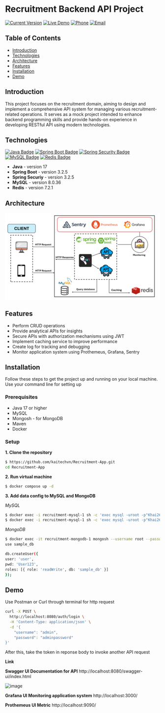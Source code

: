 # Recruitment Backend API Project
[![Current Version](https://img.shields.io/badge/version-0.0.1-green.svg)](https://github.com/kaitechvn/Recruitment-App)
[![Live Demo](https://img.shields.io/badge/status-active-blue.svg)](https://github.com/kaitechvn/Recruitment-App)
[![Phone](https://img.shields.io/badge/contact-+8436782589-lightblue.svg)](tel:+8436782589)
[![Email](https://img.shields.io/badge/email-khaibui2604%40gmail.com-red.svg)](mailto:khaibui2604@gmail.com)
## Table of Contents

- [Introduction](#introduction)
- [Technologies](#technologies)
- [Architecture](#architecture)
- [Features](#features)
- [Installation](#installation)
- [Demo](#demo) 


## Introduction
This project focuses on the recruitment domain, aiming to design and implement a comprehensive API system for managing various recruitment-related operations.
It serves as a mock project intended to enhance backend programming skills and provide hands-on experience in developing RESTful API using modern technologies.

## Technologies
[![Java Badge](https://img.shields.io/badge/Java-007396?style=for-the-badge&logo=java&logoColor=white)](https://www.java.com/)
[![Spring Boot Badge](https://img.shields.io/badge/Spring_Boot-6DB33F?style=for-the-badge&logo=spring-boot&logoColor=white)](https://spring.io/projects/spring-boot)
[![Spring Security Badge](https://img.shields.io/badge/Spring_Security-6DB33F?style=for-the-badge&logo=spring-security&logoColor=white)](https://spring.io/projects/spring-security)
[![MySQL Badge](https://img.shields.io/badge/MySQL-4479A1?style=for-the-badge&logo=mysql&logoColor=white)](https://www.mysql.com/)
[![Redis Badge](https://img.shields.io/badge/Redis-DC382D?style=for-the-badge&logo=redis&logoColor=white)](https://redis.io/)

- **Java** - version 17 
- **Spring Boot** - version 3.2.5
- **Spring Securiy** - version 3.2.5 
- **MySQL** - version 8.0.36
- **Redis** - version 7.2.1

## Architecture
![Project Flow](./img/architecture.png)

## Features
- Perform CRUD operations
- Provide analytical APIs for insights
- Secure APIs with authorization mechanisms using JWT
- Implement caching service to improve performance
- Create log for tracking and debugging
- Monitor application system using Prothemeus, Grafana, Sentry

## Installation
Follow these steps to get the project up and running on your local machine. Use your command line for setting up

### Prerequisites
- Java 17 or higher
- MySQL 
- Mongosh - for MongoDB
- Maven 
- Docker 

### Setup
**1. Clone the repository**
   ```bash
   $ https://github.com/kaitechvn/Recruitment-App.git
   cd Recruitment-App
   ```
**2. Run virtual machine**
   ```bash
   $ docker compose up -d 
   ```
**3. Add data config to MySQL and MongoDB**

*MySQL*
   ```bash
   $ docker exec -i recruitment-mysql-1 sh -c 'exec mysql -uroot -p"Khai2604@" -e "CREATE DATABASE job_db;"'
   $ docker exec -i recruitment-mysql-1 sh -c 'exec mysql -uroot -p"Khai2604@" job_db' < recruitment.sql
   ```
*MongoDB*
   ```bash
   $ docker exec -it recruitment-mongodb-1 mongosh --username root --password Mongo@123 --authenticationDatabase admin
   use sample_db
   ```
   ```bash
   db.createUser({
   user: 'user',
   pwd: 'User123',
   roles: [{ role: 'readWrite', db: 'sample_db' }]
   });
   ```

## Demo
Use Postman or Curl through terminal for http request
```bash
curl -X POST \
  http://localhost:8080/auth/login \
  -H 'Content-Type: application/json' \
  -d '{
    "username": "admin",
    "password": "adminpassword"
}'
```
After this, take the token in reponse body to invoke another API request

**Link**

**Swagger UI Documentation for API** http://localhost:8080/swagger-ui/index.html

![image](https://github.com/kaitechvn/Recruitment-App/assets/142367662/3d7f3ed7-9ea2-4b9f-9837-a1926aa79fa3)

**Grafana UI Monitoring application system** http://localhost:3000/

**Prothemeus UI Metric** http://localhost:9090/






     
